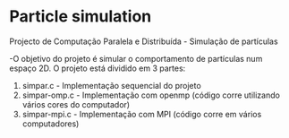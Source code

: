 # Particle simulation 
Projecto de Computação Paralela e Distribuída - Simulação de partículas

-O objetivo do projeto é simular o comportamento de partículas num espaço 2D. O projeto está dividido em 3 partes:

1. simpar.c - Implementação sequencial do projeto
2. simpar-omp.c - Implementação com openmp (código corre utilizando vários cores do computador)
3. simpar-mpi.c - Implementação com MPI (código corre em vários computadores)



